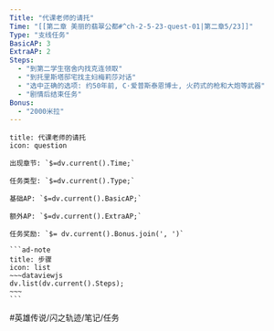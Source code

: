 ```yaml
---
Title: "代课老师的请托"
Time: "[[第二章 美丽的翡翠公都#^ch-2-5-23-quest-01|第二章5/23]]"
Type: "支线任务"
BasicAP: 3
ExtraAP: 2
Steps: 
  - "到第二学生宿舍内找克连领取"
  - "到托里斯塔邸宅找主妇梅莉莎对话"
  - "选中正确的选项: 约50年前, C·爱普斯泰恩博士, 火药式的枪和大炮等武器"
  - "剧情后结束任务"
Bonus: 
  - "2000米拉"
---
```

`````ad-question
title: 代课老师的请托
icon: question

出现章节: `$=dv.current().Time;`

任务类型: `$=dv.current().Type;`

基础AP: `$=dv.current().BasicAP;`

额外AP: `$=dv.current().ExtraAP;`

任务奖励: `$= dv.current().Bonus.join(', ')`

```ad-note
title: 步骤
icon: list
~~~dataviewjs
dv.list(dv.current().Steps);
~~~
```
`````

#英雄传说/闪之轨迹/笔记/任务